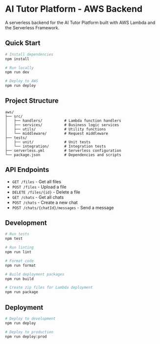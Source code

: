 # AI Tutor Platform - AWS Backend

A serverless backend for the AI Tutor Platform built with AWS Lambda and the Serverless Framework.

## Quick Start

```bash
# Install dependencies
npm install

# Run locally
npm run dev

# Deploy to AWS
npm run deploy
```

## Project Structure

```
aws/
├── src/
│   ├── handlers/          # Lambda function handlers
│   ├── services/          # Business logic services
│   ├── utils/             # Utility functions
│   └── middleware/        # Request middleware
├── tests/
│   ├── unit/              # Unit tests
│   └── integration/       # Integration tests
├── serverless.yml         # Serverless configuration
└── package.json           # Dependencies and scripts
```

## API Endpoints

- `GET /files` - Get all files
- `POST /files` - Upload a file
- `DELETE /files/{id}` - Delete a file
- `GET /chats` - Get all chats
- `POST /chats` - Create a new chat
- `POST /chats/{chatId}/messages` - Send a message

## Development

```bash
# Run tests
npm test

# Run linting
npm run lint

# Format code
npm run format

# Build deployment packages
npm run build

# Create zip files for Lambda deployment
npm run package
```

## Deployment

```bash
# Deploy to development
npm run deploy

# Deploy to production
npm run deploy:prod
```
